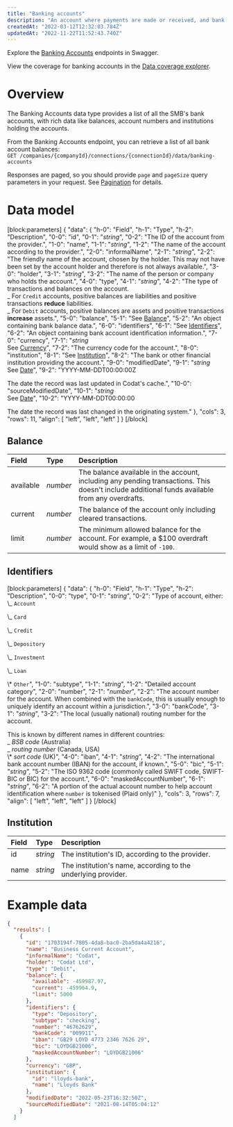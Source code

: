 ```yaml
---
title: "Banking accounts"
description: "An account where payments are made or received, and bank transactions are recorded"
createdAt: "2022-03-12T12:32:03.784Z"
updatedAt: "2022-11-22T11:52:43.740Z"
---
```


Explore the <a className="external" href="https://api.codat.io/swagger/index.html#/BankingAccounts" target="_blank">Banking Accounts</a> endpoints in Swagger.

View the coverage for banking accounts in the <a className="external" href="https://knowledge.codat.io/supported-features/banking?view=tab-by-data-type&dataType=banking-accounts" target="_blank">Data coverage explorer</a>.

# Overview

The Banking Accounts data type provides a list of all the SMB's bank accounts, with rich data like balances, account numbers and institutions holding the accounts.

From the Banking Accounts endpoint, you can retrieve a list of all bank account balances:  
`GET /companies/{companyId}/connections/{connectionId}/data/banking-accounts`

Responses are paged, so you should provide `page` and `pageSize` query parameters in your request. See [Pagination](https://docs.codat.io/docs/pagination) for details.

# Data model

[block:parameters]
{
"data": {
"h-0": "Field",
"h-1": "Type",
"h-2": "Description",
"0-0": "id",
"0-1": "_string_",
"0-2": "The ID of the account from the provider.",
"1-0": "name",
"1-1": "_string_",
"1-2": "The name of the account according to the provider.",
"2-0": "informalName",
"2-1": "_string_",
"2-2": "The friendly name of the account, chosen by the holder. This may not have been set by the account holder and therefore is not always available.",
"3-0": "holder",
"3-1": "_string_",
"3-2": "The name of the person or company who holds the account.",
"4-0": "type",
"4-1": "_string_",
"4-2": "The type of transactions and balances on the account.  
_ For `Credit` accounts, positive balances are liabilities and positive transactions **reduce** liabilities.  
_ For `Debit` accounts, positive balances are assets and positive transactions **increase** assets.",
"5-0": "balance",
"5-1": "See [Balance](#balance)",
"5-2": "An object containing bank balance data.",
"6-0": "identifiers",
"6-1": "See [Identifiers](#Identifiers)",
"6-2": "An object containing bank account identification information.",
"7-0": "currency",
"7-1": "_string_  
See [Currency](https://docs.codat.io/docs/datamodel-shared-currency)",
"7-2": "The currency code for the account.",
"8-0": "institution",
"8-1": "See [Institution](#institution)",
"8-2": "The bank or other financial institution providing the account.",
"9-0": "modifiedDate",
"9-1": "_string_  
See [Date](https://docs.codat.io/docs/datamodel-shared-date)",
"9-2": "YYYY-MM-DDT00:00:00Z

The date the record was last updated in Codat's cache.",
"10-0": "sourceModifiedDate",
"10-1": "_string_  
See [Date](https://docs.codat.io/docs/datamodel-shared-date)",
"10-2": "YYYY-MM-DDT00:00:00

The date the record was last changed in the originating system."
},
"cols": 3,
"rows": 11,
"align": [
"left",
"left",
"left"
]
}
[/block]

## Balance

| Field     | Type     | Description                                                                                                                                    |
| :-------- | :------- | :--------------------------------------------------------------------------------------------------------------------------------------------- |
| available | _number_ | The balance available in the account, including any pending transactions. This doesn't include additional funds available from any overdrafts. |
| current   | _number_ | The balance of the account only including cleared transactions.                                                                                |
| limit     | _number_ | The minimum allowed balance for the account. For example, a $100 overdraft would show as a limit of `-100`.                                    |

## Identifiers

[block:parameters]
{
"data": {
"h-0": "Field",
"h-1": "Type",
"h-2": "Description",
"0-0": "type",
"0-1": "_string_",
"0-2": "Type of account, either:  
\\\_ `Account`

\\\_ `Card`

\\\_ `Credit`

\\\_ `Depository`

\\\_ `Investment`

\\\_ `Loan`

\\\* `Other`",
"1-0": "subtype",
"1-1": "_string_",
"1-2": "Detailed account category",
"2-0": "number",
"2-1": "_number_",
"2-2": "The account number for the account. When combined with the `bankCode`, this is usually enough to uniquely identify an account within a jurisdiction.",
"3-0": "bankCode",
"3-1": "_string_",
"3-2": "The local (usually national) routing number for the account.

This is known by different names in different countries:  
\_ _BSB code_ (Australia)  
\_ _routing number_ (Canada, USA)  
\\\* _sort code_ (UK)",
"4-0": "iban",
"4-1": "_string_",
"4-2": "The international bank account number (IBAN) for the account, if known.",
"5-0": "bic",
"5-1": "_string_",
"5-2": "The ISO 9362 code (commonly called SWIFT code, SWIFT-BIC or BIC) for the account.",
"6-0": "maskedAccountNumber",
"6-1": "_string_",
"6-2": "A portion of the actual account number to help account identification where `number` is tokenised (Plaid only)"
},
"cols": 3,
"rows": 7,
"align": [
"left",
"left",
"left"
]
}
[/block]

## Institution

| Field | Type     | Description                                                   |
| :---- | :------- | :------------------------------------------------------------ |
| id    | _string_ | The institution's ID, according to the provider.              |
| name  | _string_ | The institution's name, according to the underlying provider. |

# Example data

```json
{
  "results": [
    {
      "id": "1703194f-7805-4da8-bac0-2ba5da4a4216",
      "name": "Business Current Account",
      "informalName": "Codat",
      "holder": "Codat Ltd",
      "type": "Debit",
      "balance": {
        "available": -459987.97,
        "current": -459964.9,
        "limit": 5000
      },
      "identifiers": {
        "type": "Depository",
        "subtype": "checking",
        "number": "46762629",
        "bankCode": "009911",
        "iban": "GB29 LOYD 4773 2346 7626 29",
        "bic": "LOYDGB21006",
        "maskedAccountNumber": "LOYDGB21006"
      },
      "currency": "GBP",
      "institution": {
        "id": "lloyds-bank",
        "name": "Lloyds Bank"
      },
      "modifiedDate": "2022-05-23T16:32:50Z",
      "sourceModifiedDate": "2021-08-14T05:04:12"
    }
  ]
```
